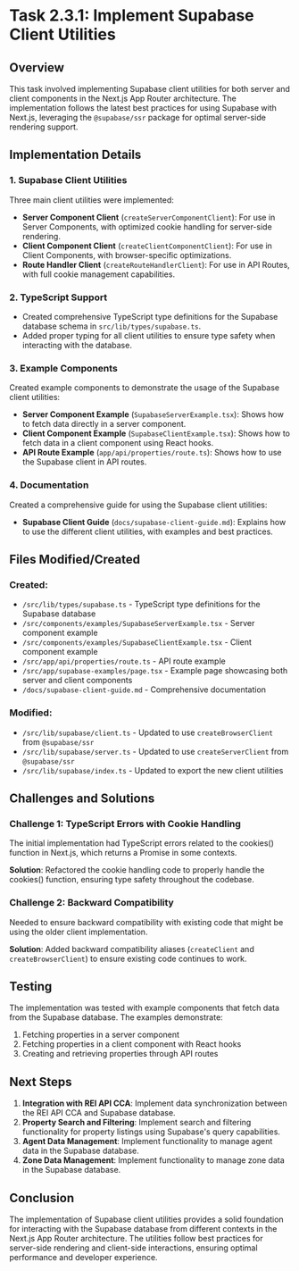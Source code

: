 # Task 2.3.1: Implement Supabase Client Utilities

## Overview

This task involved implementing Supabase client utilities for both server and client components in the Next.js App Router architecture. The implementation follows the latest best practices for using Supabase with Next.js, leveraging the `@supabase/ssr` package for optimal server-side rendering support.

## Implementation Details

### 1. Supabase Client Utilities

Three main client utilities were implemented:

- **Server Component Client** (`createServerComponentClient`): For use in Server Components, with optimized cookie handling for server-side rendering.
- **Client Component Client** (`createClientComponentClient`): For use in Client Components, with browser-specific optimizations.
- **Route Handler Client** (`createRouteHandlerClient`): For use in API Routes, with full cookie management capabilities.

### 2. TypeScript Support

- Created comprehensive TypeScript type definitions for the Supabase database schema in `src/lib/types/supabase.ts`.
- Added proper typing for all client utilities to ensure type safety when interacting with the database.

### 3. Example Components

Created example components to demonstrate the usage of the Supabase client utilities:

- **Server Component Example** (`SupabaseServerExample.tsx`): Shows how to fetch data directly in a server component.
- **Client Component Example** (`SupabaseClientExample.tsx`): Shows how to fetch data in a client component using React hooks.
- **API Route Example** (`app/api/properties/route.ts`): Shows how to use the Supabase client in API routes.

### 4. Documentation

Created a comprehensive guide for using the Supabase client utilities:

- **Supabase Client Guide** (`docs/supabase-client-guide.md`): Explains how to use the different client utilities, with examples and best practices.

## Files Modified/Created

### Created:
- `/src/lib/types/supabase.ts` - TypeScript type definitions for the Supabase database
- `/src/components/examples/SupabaseServerExample.tsx` - Server component example
- `/src/components/examples/SupabaseClientExample.tsx` - Client component example
- `/src/app/api/properties/route.ts` - API route example
- `/src/app/supabase-examples/page.tsx` - Example page showcasing both server and client components
- `/docs/supabase-client-guide.md` - Comprehensive documentation

### Modified:
- `/src/lib/supabase/client.ts` - Updated to use `createBrowserClient` from `@supabase/ssr`
- `/src/lib/supabase/server.ts` - Updated to use `createServerClient` from `@supabase/ssr`
- `/src/lib/supabase/index.ts` - Updated to export the new client utilities

## Challenges and Solutions

### Challenge 1: TypeScript Errors with Cookie Handling

The initial implementation had TypeScript errors related to the cookies() function in Next.js, which returns a Promise in some contexts.

**Solution**: Refactored the cookie handling code to properly handle the cookies() function, ensuring type safety throughout the codebase.

### Challenge 2: Backward Compatibility

Needed to ensure backward compatibility with existing code that might be using the older client implementation.

**Solution**: Added backward compatibility aliases (`createClient` and `createBrowserClient`) to ensure existing code continues to work.

## Testing

The implementation was tested with example components that fetch data from the Supabase database. The examples demonstrate:

1. Fetching properties in a server component
2. Fetching properties in a client component with React hooks
3. Creating and retrieving properties through API routes

## Next Steps

1. **Integration with REI API CCA**: Implement data synchronization between the REI API CCA and Supabase database.
2. **Property Search and Filtering**: Implement search and filtering functionality for property listings using Supabase's query capabilities.
3. **Agent Data Management**: Implement functionality to manage agent data in the Supabase database.
4. **Zone Data Management**: Implement functionality to manage zone data in the Supabase database.

## Conclusion

The implementation of Supabase client utilities provides a solid foundation for interacting with the Supabase database from different contexts in the Next.js App Router architecture. The utilities follow best practices for server-side rendering and client-side interactions, ensuring optimal performance and developer experience.
